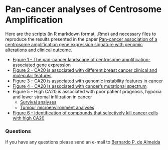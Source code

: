 # Pan-cancer analyses of Centrosome Amplification
Here are the scripts (in R markdown format, .Rmd) and necessary files to reproduce the results presented in the paper [Pan-cancer association of a centrosome amplification gene expression signature with genomic alterations and clinical outcome](https://journals.plos.org/ploscompbiol/article?id=10.1371/journal.pcbi.1006832).

- [Figure 1 - The pan-cancer landscape of centrosome amplification-associated gene expression](Calculate_CA20_scores)
- [Figure 2 - CA20 is associated with different breast cancer clinical and molecular features](Breast_cancer)
- [Figure 3 - CA20 is associated with genomic instability features in cancer](Genomic_instability)
- [Figure 4 - CA20 is associated with cancer’s mutational spectrum](Mutations)
- Figure 5 - High CA20 is associated with poor patient prognosis, hypoxia and lower stromal infiltration in cancer
  - [Survival analyses](Survival_analyses)
  - [Tumour microenvironment analyses](Tumour_microennvironment)
- [Figure 6 - Identification of compounds that selectively kill cancer cells with high CA20](Compounds)

### Questions
If you have any questions please send an e-mail to [Bernardo P. de Almeida](mailto:bernardo.almeida94@gmail.com)
